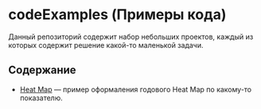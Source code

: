 # codeExamples (Примеры кода)

Данный репозиторий содержит набор небольших проектов, каждый из которых содержит решение какой-то маленькой задачи.

## Содержание

- [Heat Map](https://github.com/tougaj/codeExamples/tree/main/heatMap) &mdash; пример оформаления годового Heat Map по какому-то показателю.
